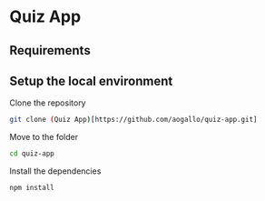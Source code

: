 # Quiz App

## Requirements

## Setup the local environment

Clone the repository

```bash
git clone (Quiz App)[https://github.com/aogallo/quiz-app.git]
```

Move to the folder

```bash
cd quiz-app
```

Install the dependencies

```bash
npm install
```
